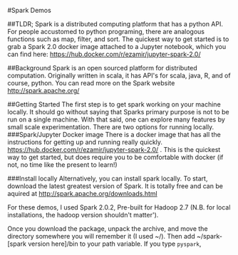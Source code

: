 #Spark Demos 

##TLDR;
Spark is a distributed computing platform that has a python API.  For people accustomed to python programing, there are analogous functions such as map, filter, and sort.  The quickest way to get started is to grab a Spark 2.0 docker image attached to a Jupyter notebook, which you can find here: https://hub.docker.com/r/ezamir/jupyter-spark-2.0/

##Background
Spark is an open sourced platform for distributed computation.  Originally written in scala, it has API's for scala, java, R, and of course, python.  You can read more on the Spark website http://spark.apache.org/

##Getting Started
The first step is to get spark working on your machine locally.  It should go without saying that Sparks primary purpose is not to be run on a single machine.  With that said, one can explore many features by small scale experimentation.  There are two options for running locally.
###Spark/Jupyter Docker image
There is a docker image that has all the instructions for getting up and running really quickly.  https://hub.docker.com/r/ezamir/jupyter-spark-2.0/ .  This is the quickest way to get started, but does require you to be comfortable with docker (if not, no time like the present to learn!)

###Install locally
Alternatively, you can install spark locally.  To start, download the latest greatest version of Spark.  It is totally free and can be aquired at http://spark.apache.org/downloads.html

For these demos, I used Spark 2.0.2, Pre-built for Hadoop 2.7 (N.B. for local installations, the hadoop version shouldn't matter').

Once you download the package, unpack the archive, and move the directory somewhere you will remember it (I used ~/).  Then add ~/spark-[spark version here]/bin to your path variable.  If you type `pyspark`, 
